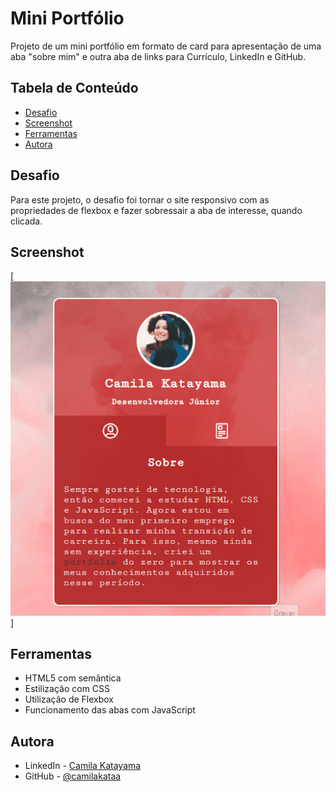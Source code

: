 # Mini Portfólio

Projeto de um mini portfólio em formato de card para apresentação de uma aba "sobre mim" e outra aba de links para Currículo, LinkedIn e GitHub.

## Tabela de Conteúdo

- [Desafio](#desafio)
- [Screenshot](#screenshot)
- [Ferramentas](#ferramentas)
- [Autora](#autora)


## Desafio

Para este projeto, o desafio foi tornar o site responsivo com as propriedades de flexbox e fazer sobressair a aba de interesse, quando clicada. 

## Screenshot

[<img src="./Screen.gif" alt="card layout">]

## Ferramentas

- HTML5 com semântica
- Estilização com CSS
- Utilização de Flexbox
- Funcionamento das abas com JavaScript

## Autora

- LinkedIn - [Camila Katayama](https://www.linkedin.com/in/camila-katayama-ab1a42153/)
- GitHub - [@camilakataa](https://github.com/camilakataa)



